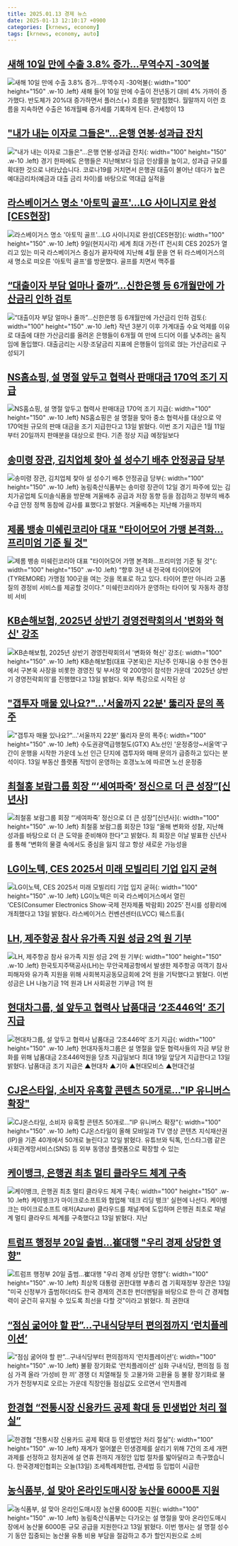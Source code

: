 ```yaml
---
title: 2025.01.13 경제 뉴스
date: 2025-01-13 12:10:17 +0900
categories: [krnews, economy]
tags: [krnews, economy, auto]
---
```

## [새해 10일 만에 수출 3.8% 증가…무역수지 -30억불](https://n.news.naver.com/mnews/article/008/0005140064)

![새해 10일 만에 수출 3.8% 증가…무역수지 -30억불](https://mimgnews.pstatic.net/image/origin/008/2025/01/13/5140064.jpg?type=nf220_150){: width="100" height="150" .w-10 .left}
새해 들어 10일 만에 수출이 전년동기 대비 4% 가까이 증가했다. 반도체가 20%대 증가하면서 플러스(+) 흐름을 뒷받침했다. 월말까지 이런 흐름을 지속하면 수출은 16개월째 증가세를 기록하게 된다. 관세청이 13

## ["내가 내는 이자로 그들은"…은행 연봉·성과급 잔치](https://n.news.naver.com/mnews/article/374/0000420289)

!["내가 내는 이자로 그들은"…은행 연봉·성과급 잔치](https://mimgnews.pstatic.net/image/origin/374/2025/01/13/420289.jpg?type=nf220_150){: width="100" height="150" .w-10 .left}
경기 한파에도 은행들은 지난해보다 임금 인상률을 높이고, 성과급 규모를 확대한 것으로 나타났습니다. 코로나19를 거치면서 은행권 대출이 불어난 데다가 높은 예대금리차(예금과 대출 금리 차이)를 바탕으로 역대급 실적을

## [라스베이거스 명소 '아토믹 골프'…LG 사이니지로 완성[CES현장]](https://n.news.naver.com/mnews/article/421/0008017812)

![라스베이거스 명소 '아토믹 골프'…LG 사이니지로 완성[CES현장]](https://mimgnews.pstatic.net/image/origin/421/2025/01/13/8017812.jpg?type=nf220_150){: width="100" height="150" .w-10 .left}
9일(현지시각) 세계 최대 가전·IT 전시회 CES 2025가 열리고 있는 미국 라스베이거스 중심가 끝자락에 지난해 4월 문을 연 뒤 라스베이거스의 새 명소로 떠오른 '아토믹 골프'를 방문했다. 골프를 치면서 맥주를

## [“대출이자 부담 얼마나 줄까”…신한은행 등 6개월만에 가산금리 인하 검토](https://n.news.naver.com/mnews/article/009/0005427456)

![“대출이자 부담 얼마나 줄까”…신한은행 등 6개월만에 가산금리 인하 검토](https://mimgnews.pstatic.net/image/origin/009/2025/01/12/5427456.jpg?type=nf220_150){: width="100" height="150" .w-10 .left}
작년 3분기 이후 가계대출 수요 억제를 이유로 대출에 대한 가산금리를 올려온 은행들이 6개월 여 만에 드디어 이를 낮추려는 움직임에 돌입했다. 대출금리는 시장·조달금리 지표에 은행들이 임의로 얹는 가산금리로 구성되기

## [NS홈쇼핑, 설 명절 앞두고 협력사 판매대금 170억 조기 지급](https://n.news.naver.com/mnews/article/030/0003275316)

![NS홈쇼핑, 설 명절 앞두고 협력사 판매대금 170억 조기 지급](https://mimgnews.pstatic.net/image/origin/030/2025/01/13/3275316.jpg?type=nf220_150){: width="100" height="150" .w-10 .left}
NS홈쇼핑은 설 명절을 맞아 중소 협력사를 대상으로 약 170억원 규모의 판매 대금을 조기 지급한다고 13일 밝혔다. 이번 조기 지급은 1월 11일부터 20일까지 판매분을 대상으로 한다. 기존 정상 지급 예정일보다

## [송미령 장관, 김치업체 찾아 설 성수기 배추 안정공급 당부](https://n.news.naver.com/mnews/article/014/0005294263)

![송미령 장관, 김치업체 찾아 설 성수기 배추 안정공급 당부](https://mimgnews.pstatic.net/image/origin/014/2025/01/12/5294263.jpg?type=nf220_150){: width="100" height="150" .w-10 .left}
농림축산식품부는 송미령 장관이 12일 경기 파주에 있는 김치가공업체 도미솔식품을 방문해 겨울배추 공급과 저장 동향 등을 점검하고 정부의 배추 수급 안정 정책 동참에 감사를 표했다고 밝혔다. 겨울배추는 지난해 가을까지

## [제롬 뱅송 미쉐린코리아 대표 "타이어모어 가맹 본격화…프리미엄 기준 될 것"](https://n.news.naver.com/mnews/article/018/0005923781)

![제롬 뱅송 미쉐린코리아 대표 "타이어모어 가맹 본격화…프리미엄 기준 될 것"](https://mimgnews.pstatic.net/image/origin/018/2025/01/13/5923781.jpg?type=nf220_150){: width="100" height="150" .w-10 .left}
“향후 3년 내 전국에 타이어모어(TYREMORE) 가맹점 100곳을 여는 것을 목표로 하고 있다. 타이어 뿐만 아니라 고품질의 경정비 서비스를 제공할 것이다.” 미쉐린코리아가 운영하는 타이어 및 자동차 경정비 서비

## [KB손해보험, 2025년 상반기 경영전략회의서 '변화와 혁신' 강조](https://n.news.naver.com/mnews/article/030/0003275361)

![KB손해보험, 2025년 상반기 경영전략회의서 '변화와 혁신' 강조](https://mimgnews.pstatic.net/image/origin/030/2025/01/13/3275361.jpg?type=nf220_150){: width="100" height="150" .w-10 .left}
KB손해보험(대표 구본욱)은 지난주 인재니움 수원 연수원에서 구본욱 사장을 비롯한 경영진 및 부서장 약 200명이 참석한 가운데 '2025년 상반기 경영전략회의'를 진행했다고 13일 밝혔다. 외부 특강으로 시작된 상

## ["갭투자 매물 있나요?"…'서울까지 22분' 뚫리자 문의 폭주](https://n.news.naver.com/mnews/article/015/0005081246)

!["갭투자 매물 있나요?"…'서울까지 22분' 뚫리자 문의 폭주](https://mimgnews.pstatic.net/image/origin/015/2025/01/13/5081246.jpg?type=nf220_150){: width="100" height="150" .w-10 .left}
수도권광역급행철도(GTX) A노선인 '운정중앙~서울역'구간이 운행을 시작한 가운데 노선 인근 단지에 갭투자와 매매 문의가 급증하고 있다는 분석이다. 13일 부동산 플랫폼 직방이 운영하는 호갱노노에 따르면 노선 운정중

## [최철홍 보람그룹 회장 “‘세여파죽’ 정신으로 더 큰 성장”[신년사]](https://n.news.naver.com/mnews/article/018/0005923633)

![최철홍 보람그룹 회장 “‘세여파죽’ 정신으로 더 큰 성장”[신년사]](https://mimgnews.pstatic.net/image/origin/018/2025/01/13/5923633.jpg?type=nf220_150){: width="100" height="150" .w-10 .left}
최철홍 보람그룹 회장은 13일 “올해 변화와 성찰, 지난해 성과를 바탕으로 더 큰 도약을 준비해야 한다”고 밝혔다. 최 회장은 이날 발표한 신년사를 통해 “변화의 물결 속에서도 중심을 잃지 않고 항상 새로운 가능성을

## [LG이노텍, CES 2025서 미래 모빌리티 기업 입지 굳혀](https://n.news.naver.com/mnews/article/092/0002359585)

![LG이노텍, CES 2025서 미래 모빌리티 기업 입지 굳혀](https://mimgnews.pstatic.net/image/origin/092/2025/01/13/2359585.jpg?type=nf220_150){: width="100" height="150" .w-10 .left}
LG이노텍은 미국 라스베이거스에서 열린 ‘CES(Consumer Electronics Show·국제 전자제품 박람회) 2025’ 전시를 성황리에 개최했다고 13일 밝혔다. 라스베이거스 컨벤션센터(LVCC) 웨스트홀(

## [LH, 제주항공 참사 유가족 지원 성금 2억 원 기부](https://n.news.naver.com/mnews/article/011/0004438877)

![LH, 제주항공 참사 유가족 지원 성금 2억 원 기부](https://mimgnews.pstatic.net/image/origin/011/2025/01/13/4438877.jpg?type=nf220_150){: width="100" height="150" .w-10 .left}
한국토지주택공사(LH)는 무안국제공항에서 발생한 제주항공 여객기 참사 피해자와 유가족 지원을 위해 사회복지공동모금회에 2억 원을 기탁했다고 밝혔다. 이번 성금은 LH 나눔기금 1억 원과 LH 사회공헌 기부금 1억 원

## [현대차그룹, 설 앞두고 협력사 납품대금 ‘2조446억’ 조기 지급](https://n.news.naver.com/mnews/article/009/0005427826)

![현대차그룹, 설 앞두고 협력사 납품대금 ‘2조446억’ 조기 지급](https://mimgnews.pstatic.net/image/origin/009/2025/01/13/5427826.jpg?type=nf220_150){: width="100" height="150" .w-10 .left}
현대자동차그룹은 설 명절을 앞둔 협력사들의 자금 부담 완화를 위해 납품대금 2조446억원을 당초 지급일보다 최대 19일 앞당겨 지급한다고 13일 밝혔다. 납품대금 조기 지급은 ▲현대차 ▲기아 ▲현대모비스 ▲현대건설

## [CJ온스타일, 소비자 유혹할 콘텐츠 50개로…"IP 유니버스 확장"](https://n.news.naver.com/mnews/article/469/0000843568)

![CJ온스타일, 소비자 유혹할 콘텐츠 50개로…"IP 유니버스 확장"](https://mimgnews.pstatic.net/image/origin/469/2025/01/12/843568.jpg?type=nf220_150){: width="100" height="150" .w-10 .left}
CJ온스타일이 올해 모바일과 TV 영상 콘텐츠 지식재산권(IP)을 기존 40개에서 50개로 늘린다고 12일 밝혔다. 유튜브와 틱톡, 인스타그램 같은 사회관계망서비스(SNS) 등 외부 동영상 플랫폼으로 확장할 수 있는

## [케이뱅크, 은행권 최초 멀티 클라우드 체계 구축](https://n.news.naver.com/mnews/article/277/0005531453)

![케이뱅크, 은행권 최초 멀티 클라우드 체계 구축](https://mimgnews.pstatic.net/image/origin/277/2025/01/13/5531453.jpg?type=nf220_150){: width="100" height="150" .w-10 .left}
케이뱅크가 마이크로소프트와 협업해 '테크 리딩 뱅크' 실현에 나선다. 케이뱅크는 마이크로소프트 애저(Azure) 클라우드를 채널계에 도입하며 은행권 최초로 채널계 멀티 클라우드 체계를 구축했다고 13일 밝혔다. 지난

## [트럼프 행정부 20일 출범…崔대행 "우리 경제 상당한 영향"](https://n.news.naver.com/mnews/article/014/0005294573)

![트럼프 행정부 20일 출범…崔대행 "우리 경제 상당한 영향"](https://mimgnews.pstatic.net/image/origin/014/2025/01/13/5294573.jpg?type=nf220_150){: width="100" height="150" .w-10 .left}
최상목 대통령 권한대행 부총리 겸 기획재정부 장관은 13일 "미국 신정부가 출범하더라도 한국 경제의 견조한 펀더멘털을 바탕으로 한·미 간 경제협력이 굳건히 유지될 수 있도록 최선을 다할 것"이라고 밝혔다. 최 권한대

## [“점심 굶어야 할 판”…구내식당부터 편의점까지 ‘런치플레이션’](https://n.news.naver.com/mnews/article/009/0005427918)

![“점심 굶어야 할 판”…구내식당부터 편의점까지 ‘런치플레이션’](https://mimgnews.pstatic.net/image/origin/009/2025/01/13/5427918.jpg?type=nf220_150){: width="100" height="150" .w-10 .left}
불황 장기화로 ‘런치플레이션’ 심화 구내식당, 편의점 등 점심 가격 올라 ‘가성비 한 끼’ 경쟁 더 치열해질 듯 고물가와 고환율 등 불황 장기화로 물가가 천정부지로 오르는 가운데 직장인들 점심값도 오르면서 ‘런치플레

## [한경협 “전통시장 신용카드 공제 확대 등 민생법안 처리 절실”](https://n.news.naver.com/mnews/article/056/0011873920)

![한경협 “전통시장 신용카드 공제 확대 등 민생법안 처리 절실”](https://mimgnews.pstatic.net/image/origin/056/2025/01/13/11873920.jpg?type=nf220_150){: width="100" height="150" .w-10 .left}
재계가 얼어붙은 민생경제를 살리기 위해 7건의 조세 개편 과제를 선정하고 정치권에 설 연휴 전까지 개정안 입법 절차를 밟아달라고 촉구했습니다. 한국경제인협회는 오늘(13일) 조세특례제한법, 관세법 등 입법이 시급한

## [농식품부, 설 맞아 온라인도매시장 농산물 6000톤 지원](https://n.news.naver.com/mnews/article/030/0003275442)

![농식품부, 설 맞아 온라인도매시장 농산물 6000톤 지원](https://mimgnews.pstatic.net/image/origin/030/2025/01/13/3275442.jpg?type=nf220_150){: width="100" height="150" .w-10 .left}
농림축산식품부는 다가오는 설 명절을 맞아 온라인도매시장에서 농산물 6000톤 규모 공급을 지원한다고 13일 밝혔다. 이번 행사는 설 명절 성수기 동안 집중되는 농산물 유통 비용 부담을 절감하고 추가 할인지원으로 소비

